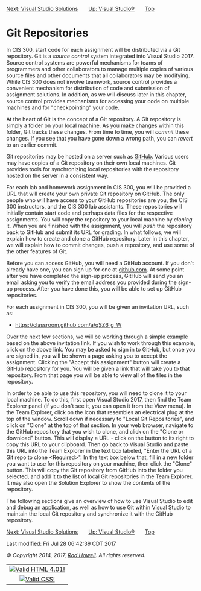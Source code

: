 <div class="NAVBAR">

[Next: Visual Studio
Solutions](/~rhowell/DataStructures/redirect/new-project)       [Up:
Visual Studio®](/~rhowell/DataStructures/redirect/visual-studio)      
[Top](/~rhowell/DataStructures/)

</div>

# Git Repositories

In CIS 300, start code for each assignment will be distributed via a Git
repository. Git is a *source control* system integrated into Visual
Studio 2017. Source control systems are powerful mechanisms for teams of
programmers and other collaborators to manage multiple copies of various
source files and other documents that all collaborators may be
modifying. While CIS 300 does not involve teamwork, source control
provides a convenient mechanism for distribution of code and submission
of assignment solutions. In addition, as we will discuss later in this
chapter, source control provides mechanisms for accessing your code on
multiple machines and for "checkpointing" your code.

At the heart of Git is the concept of a Git repository. A Git repository
is simply a folder on your local machine. As you make changes within
this folder, Git tracks these changes. From time to time, you will
*commit* these changes. If you see that you have gone down a wrong path,
you can *revert* to an earlier commit.

Git repositories may be hosted on a server such as [GitHub](github.com).
Various users may have copies of a Git repository on their own local
machines. Git provides tools for synchronizing local repositories with
the repository hosted on the server in a consistent way.

For each lab and homework assignment in CIS 300, you will be provided a
URL that will create your own private Git repository on GitHub. The only
people who will have access to your GitHub repositories are you, the CIS
300 instructors, and the CIS 300 lab assistants. These repositories will
initially contain start code and perhaps data files for the respective
assignments. You will copy the repository to your local machine by
*cloning* it. When you are finished with the assignment, you will *push*
the repository back to GitHub and submit its URL for grading. In what
follows, we will explain how to create and clone a GitHub repository.
Later in this chapter, we will explain how to commit changes, push a
repository, and use some of the other features of Git.

Before you can access GitHub, you will need a GitHub account. If you
don't already have one, you can sign up for one at
[github.com](github.com). At some point after you have completed the
sign-up process, GitHub will send you an email asking you to verify the
email address you provided during the sign-up process. After you have
done this, you will be able to set up GitHub repositories.

For each assignment in CIS 300, you will be given an invitation URL,
such as:

  - <https://classroom.github.com/a/qSZ6_g_W>

Over the next few sections, we will be working through a simple example
based on the above invitation link. If you wish to work through this
example, click on the above link. You may be asked to sign in to GitHub,
but once you are signed in, you will be shown a page asking you to
accept the assignment. Clicking the "Accept this assignment" button will
create a GitHub repository for you. You will be given a link that will
take you to that repository. From that page you will be able to view all
of the files in the repository.

In order to be able to use this repository, you will need to clone it to
your local machine. To do this, first open Visual Studio 2017, then find
the Team Explorer panel (if you don't see it, you can open it from the
View menu). In the Team Explorer, click on the icon that resembles an
electrical plug at the top of the window. Scroll down if necessary to
"Local Git Repositories", and click on "Clone" at the top of that
section. In your web browser, navigate to the GitHub repository that you
wish to clone, and click on the "Clone or download" button. This will
display a URL - click on the button to its right to copy this URL to
your clipboard. Then go back to Visual Studio and paste this URL into
the Team Explorer in the text box labeled, "Enter the URL of a Git repo
to clone \<Required\>". In the text box below that, fill in a new folder
you want to use for this repository on your machine, then click the
"Clone" button. This will copy the Git repository from GitHub into the
folder you selected, and add it to the list of local Git repositories in
the Team Explorer. It may also open the Solution Explorer to show the
contents of the repository.

The following sections give an overview of how to use Visual Studio to
edit and debug an application, as well as how to use Git within Visual
Studio to maintain the local Git repository and synchronize it with the
GitHub repository.

<div class="NAVBAR">

[Next: Visual Studio
Solutions](/~rhowell/DataStructures/redirect/new-project)       [Up:
Visual Studio®](/~rhowell/DataStructures/redirect/visual-studio)      
[Top](/~rhowell/DataStructures/)

</div>

<span class="small">Last modified: Fri Jul 28 06:42:39 CDT 2017</span>

<span class="small">*© Copyright 2014, 2017, [Rod Howell](/~rhowell/).
All rights reserved.*</span>

|                                                                                            |
| :----------------------------------------------------------------------------------------: |
| [![Valid HTML 4.01\!](/~rhowell/valid-html401.gif)](http://validator.w3.org/check/referer) |
|   [![Valid CSS\!](/~howell/vcss.gif)](http://jigsaw.w3.org/css-validator/check/referer)    |
